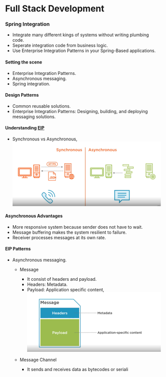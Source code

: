 # Full Stack Development

### Spring Integration

- Integrate many different kings of systems without writing plumbing code.  
- Seperate integration code from business logic.
- Use Enterprise Integration Patterns in your Spring-Based applications.

#### Setting the scene

- Enterprise Integration Patterns.
- Asynchronous messaging.
- Spring integration.

#### Design Patterns

- Common reusable solutions.
- Enterprise Integration Patterns: Designing, building, and deploying messaging solutions.

#### Understanding [EIP](https://www.enterpriseintegrationpatterns.com)

- Synchronous vs Asynchronous, ![Screenshot](images/AVSS.PNG)

#### Asynchronous Advantages

- More responsive system because sender does not have to wait.
- Message buffering makes the system resilient to failure.
- Receiver processes messages at its own rate.

#### EIP Patterns

- Asynchronous messaging.
    - Message
        - It consist of headers and payload.
        - Headers: Metadata.
        - Payload: Application specific content, ![Screenshot](images/MESSAGE.PNG)
        
    - Message Channel
        - It sends and receives data as bytecodes or seriali


